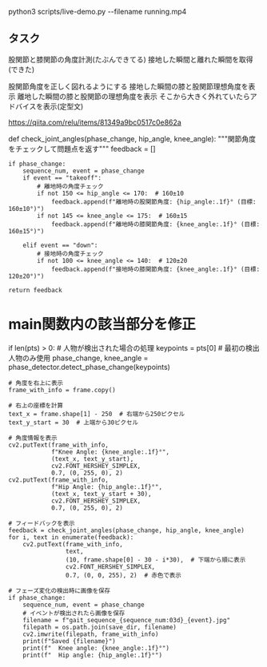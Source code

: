 python3  scripts/live-demo.py --filename running.mp4


## タスク
股関節と膝関節の角度計測(たぶんできてる)
接地した瞬間と離れた瞬間を取得(できた)

股関節角度を正しく図れるようにする
接地した瞬間の膝と股関節理想角度を表示
離地した瞬間の膝と股関節の理想角度を表示
そこから大きく外れていたらアドバイスを表示(定型文)

https://qiita.com/relu/items/81349a9bc0517c0e862a

def check_joint_angles(phase_change, hip_angle, knee_angle):
    """関節角度をチェックして問題点を返す"""
    feedback = []
    
    if phase_change:
        sequence_num, event = phase_change
        if event == "takeoff":
            # 離地時の角度チェック
            if not 150 <= hip_angle <= 170:  # 160±10
                feedback.append(f"離地時の股関節角度: {hip_angle:.1f}° (目標: 160±10°)")
            if not 145 <= knee_angle <= 175:  # 160±15
                feedback.append(f"離地時の膝関節角度: {knee_angle:.1f}° (目標: 160±15°)")
                
        elif event == "down":
            # 接地時の角度チェック
            if not 100 <= knee_angle <= 140:  # 120±20
                feedback.append(f"接地時の膝関節角度: {knee_angle:.1f}° (目標: 120±20°)")
                
    return feedback

# main関数内の該当部分を修正
if len(pts) > 0:
    # 人物が検出された場合の処理
    keypoints = pts[0]  # 最初の検出人物のみ使用
    phase_change, knee_angle = phase_detector.detect_phase_change(keypoints)
    
    # 角度を右上に表示
    frame_with_info = frame.copy()
    
    # 右上の座標を計算
    text_x = frame.shape[1] - 250  # 右端から250ピクセル
    text_y_start = 30  # 上端から30ピクセル
    
    # 角度情報を表示
    cv2.putText(frame_with_info, 
                f"Knee Angle: {knee_angle:.1f}°", 
                (text_x, text_y_start),
                cv2.FONT_HERSHEY_SIMPLEX, 
                0.7, (0, 255, 0), 2)
    cv2.putText(frame_with_info, 
                f"Hip Angle: {hip_angle:.1f}°", 
                (text_x, text_y_start + 30),
                cv2.FONT_HERSHEY_SIMPLEX, 
                0.7, (0, 255, 0), 2)

    # フィードバックを表示
    feedback = check_joint_angles(phase_change, hip_angle, knee_angle)
    for i, text in enumerate(feedback):
        cv2.putText(frame_with_info,
                    text,
                    (10, frame.shape[0] - 30 - i*30),  # 下端から順に表示
                    cv2.FONT_HERSHEY_SIMPLEX,
                    0.7, (0, 0, 255), 2)  # 赤色で表示

    # フェーズ変化の検出時に画像を保存
    if phase_change:
        sequence_num, event = phase_change
        # イベントが検出されたら画像を保存
        filename = f"gait_sequence_{sequence_num:03d}_{event}.jpg"
        filepath = os.path.join(save_dir, filename)
        cv2.imwrite(filepath, frame_with_info)
        print(f"Saved {filename}")
        print(f"  Knee angle: {knee_angle:.1f}°")
        print(f"  Hip angle: {hip_angle:.1f}°")